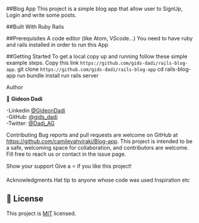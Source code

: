 ##Blog App
This project is a simple blog app that allow user to SignUp, Login and write some posts.

##Built With
Ruby
Rails

##Prerequisites
A code editor (like Atom, VScode...)
You need to have ruby and rails installed in order to run this App

##Getting Started
To get a local copy up and running follow these simple example steps.
Copy this link `https://github.com/gids-dadi/rails-blog-app`.
git clone `https://github.com/gids-dadi/rails-blog-app`
cd rails-blog-app
run bundle install
run rails server

Author

👤 **Gideon Dadi**

-Linkedin [@GideonDadi](https://www.linkedin.com/feed/)<br>
-GitHub: [@gids_dadi](https://github.com/gids-dadi)<br>
-Twitter: [@Dadi_AG](https://twitter.com/Dadi_AG)

Contributing
Bug reports and pull requests are welcome on GitHub at https://github.com/camilevahviraki/Blog-app. This project is intended to be a safe, welcoming space for collaboration, and contributors are welcome. Fill free to reach us or contact in the issue page.

Show your support
Give a ⭐️ if you like this project!

Acknowledgments
Hat tip to anyone whose code was used
Inspiration
etc

## 📝 License

This project is [MIT](./MIT.md) licensed.
